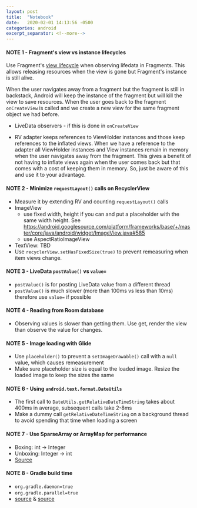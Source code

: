 ```yaml
---
layout: post
title:  "Notebook"
date:   2020-02-01 14:13:56 -0500
categories: android
excerpt_separator: <!--more-->
---
```

#### NOTE 1 - Fragment's view vs instance lifecycles

Use Fragment's [view lifecycle](https://developer.android.com/reference/androidx/fragment/app/Fragment#getViewLifecycleOwner()) when observing lifedata in Fragments. This allows releasing resources when the view is gone but Fragment's instance is still alive.

When the user navigates away from a fragment but the fragment is still in backstack, Android will keep the instance of the fragment but will kill the view to save resources. When the user goes back to the fragment `onCreateView` is called and we create a new view for the same fragment object we had before.

- LiveData observers - if this is done in `onCreateView`

- RV adapter keeps references to ViewHolder instances and those keep references to the inflated views. When we have a reference to the adapter all ViewHolder instances and View instances remain in memory when the user navigates away from the fragment. This gives a benefit of not having to inflate views again when the user comes back but that comes with a cost of keeping them in memory. So, just be aware of this and use it to your advantage.

#### NOTE 2 - Minimize `requestLayout()` calls on RecyclerView

- Measure it by extending RV and counting `requestLayout()` calls
- ImageView
    - use fixed width, height if you can and put a placeholder with the same width height. See https://android.googlesource.com/platform/frameworks/base/+/master/core/java/android/widget/ImageView.java#585
    - use AspectRatioImageView
- TextView: TBD
- Use `recyclerView.setHasFixedSize(true)` to prevent remeasuring when item views change.

#### NOTE 3 - LiveData `postValue()` vs `value=`

- `postValue()` is for posting LiveData value from a different thread
- `postValue()` is much slower (more than 100ms vs less than 10ms) therefore use `value=` if possible

#### NOTE 4 - Reading from Room database

- Observing values is slower than getting them. Use get, render the view than observe the value for changes. 

#### NOTE 5 - Image loading with Glide
- Use `placeholder()` to prevent a `setImageDrawable()` call with a `null` value, which causes remeasurement
- Make sure placeholder size is equal to the loaded image. Resize the loaded image to keep the sizes the same

#### NOTE 6 - Using `android.text.format.DateUtils`
- The first call to `DateUtils.getRelativeDateTimeString` takes about 400ms in average, subsequent calls take 2-8ms
- Make a dummy call `getRelativeDateTimeString` on a background thread to avoid spending that time when loading a screen

#### NOTE 7 - Use SparseArray or ArrayMap for performance
- Boxing: int -> Integer
- Unboxing: Integer -> int
- [Source](https://android.jlelse.eu/autoboxing-a-little-thing-can-cause-big-problems-for-android-app-performance-1fb6cb1e48dd)

#### NOTE 8 - Gradle build time
- `org.gradle.daemon=true`
- `org.gradle.parallel=true`
- [source](https://android.jlelse.eu/speeding-up-gradle-builds-619c442113cb#.thj9h2pqd) & [source](https://www.jrebel.com/blog/making-gradle-builds-faster)

<!--more-->